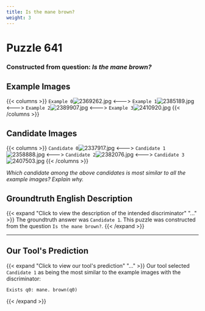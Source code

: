```yaml
---
title: Is the mane brown?
weight: 3
---
```


# Puzzle 641
### Constructed from question: _Is the mane brown?_


## Example Images
{{< columns >}}
`Example 0`![2369262.jpg](/gqa_images/2369262.jpg)
<--->
`Example 1`![2385189.jpg](/gqa_images/2385189.jpg)
<--->
`Example 2`![2389907.jpg](/gqa_images/2389907.jpg)
<--->
`Example 3`![2410920.jpg](/gqa_images/2410920.jpg)
{{< /columns >}}

## Candidate Images
{{< columns >}}
`Candidate 0`![2337917.jpg](/gqa_images/2337917.jpg)
<--->
`Candidate 1`![2358888.jpg](/gqa_images/2358888.jpg)
<--->
`Candidate 2`![2382076.jpg](/gqa_images/2382076.jpg)
<--->
`Candidate 3`![2407503.jpg](/gqa_images/2407503.jpg)
{{< /columns >}}

*Which candidate among the above candidates is most similar to all the example images? Explain why.*

## Groundtruth English Description

{{< expand "Click to view the description of the intended discriminator" "..." >}}
The groundtruth answer was `Candidate 1`. This puzzle was constructed from the question `Is the mane brown?`.
{{< /expand >}}

---

## Our Tool's Prediction

{{< expand "Click to view our tool's prediction" "..." >}}
Our tool selected `Candidate 1` as being the most similar to the example images with the discriminator:
```plaintext
Exists q0: mane. brown(q0)
```
{{< /expand >}}
